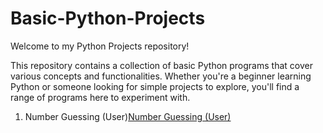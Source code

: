 # Basic-Python-Projects

Welcome to my Python Projects repository!

This repository contains a collection of basic Python programs that cover various concepts and functionalities. Whether you're a beginner learning Python or someone looking for simple projects to explore, you'll find a range of programs here to experiment with.

1. Number Guessing (User)[Number Guessing (User)](https://github.com/Ishikakataria06/Basic-Python-Projects/blob/main/Number%20Guessing%20(User).ipynb)
   
